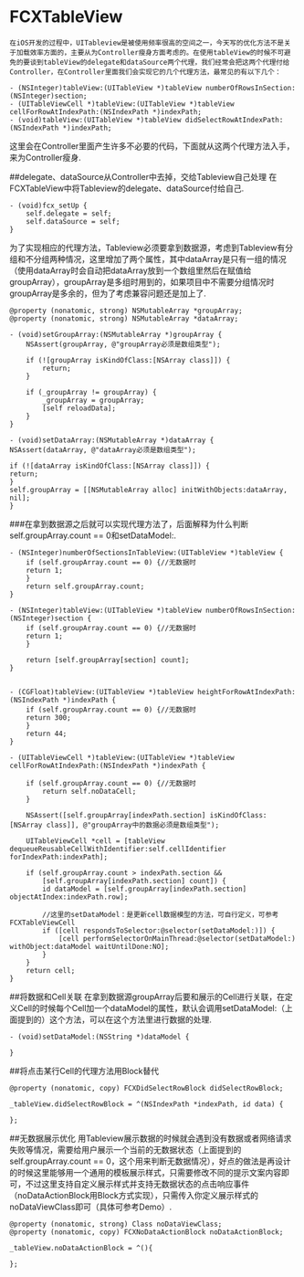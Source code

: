 # FCXTableView
    在iOS开发的过程中，UITableview是被使用频率很高的空间之一，今天写的优化方法不是关于加载效率方面的，主要从为Controller瘦身方面考虑的。在使用tableView的时候不可避免的要谈到tableView的delegate和dataSource两个代理，我们经常会把这两个代理付给Controller，在Controller里面我们会实现它的几个代理方法，最常见的有以下几个：
```objc
- (NSInteger)tableView:(UITableView *)tableView numberOfRowsInSection:(NSInteger)section;
- (UITableViewCell *)tableView:(UITableView *)tableView cellForRowAtIndexPath:(NSIndexPath *)indexPath;
- (void)tableView:(UITableView *)tableView didSelectRowAtIndexPath:(NSIndexPath *)indexPath;

```
这里会在Controller里面产生许多不必要的代码，下面就从这两个代理方法入手，来为Controller瘦身.

##delegate、dataSource从Controller中去掉，交给Tableview自己处理
在FCXTableView中将Tableview的delegate、dataSource付给自己.

```objc
- (void)fcx_setUp {
    self.delegate = self;
    self.dataSource = self;
}
```
为了实现相应的代理方法，Tableview必须要拿到数据源，考虑到Tableview有分组和不分组两种情况，这里增加了两个属性，其中dataArray是只有一组的情况（使用dataArray时会自动把dataArray放到一个数组里然后在赋值给groupArray），groupArray是多组时用到的，如果项目中不需要分组情况时groupArray是多余的，但为了考虑兼容问题还是加上了.

```objc
@property (nonatomic, strong) NSMutableArray *groupArray;
@property (nonatomic, strong) NSMutableArray *dataArray;

- (void)setGroupArray:(NSMutableArray *)groupArray {
    NSAssert(groupArray, @"groupArray必须是数组类型");

    if (![groupArray isKindOfClass:[NSArray class]]) {
        return;
    }

    if (_groupArray != groupArray) {
        _groupArray = groupArray;
        [self reloadData];
    }
}

- (void)setDataArray:(NSMutableArray *)dataArray {
NSAssert(dataArray, @"dataArray必须是数组类型");

if (![dataArray isKindOfClass:[NSArray class]]) {
return;
}
self.groupArray = [[NSMutableArray alloc] initWithObjects:dataArray, nil];
}
```
###在拿到数据源之后就可以实现代理方法了，后面解释为什么判断self.groupArray.count == 0和setDataModel:.

```objc
- (NSInteger)numberOfSectionsInTableView:(UITableView *)tableView {
    if (self.groupArray.count == 0) {//无数据时
    return 1;
    }
    return self.groupArray.count;
}

- (NSInteger)tableView:(UITableView *)tableView numberOfRowsInSection:(NSInteger)section {
    if (self.groupArray.count == 0) {//无数据时
    return 1;
    }

    return [self.groupArray[section] count];
}


- (CGFloat)tableView:(UITableView *)tableView heightForRowAtIndexPath:(NSIndexPath *)indexPath {
    if (self.groupArray.count == 0) {//无数据时
    return 300;
    }
    return 44;
}

- (UITableViewCell *)tableView:(UITableView *)tableView cellForRowAtIndexPath:(NSIndexPath *)indexPath {

    if (self.groupArray.count == 0) {//无数据时
        return self.noDataCell;
    }

    NSAssert([self.groupArray[indexPath.section] isKindOfClass:[NSArray class]], @"groupArray中的数据必须是数组类型");

    UITableViewCell *cell = [tableView dequeueReusableCellWithIdentifier:self.cellIdentifier forIndexPath:indexPath];

    if (self.groupArray.count > indexPath.section &&
        [self.groupArray[indexPath.section] count]) {
        id dataModel = [self.groupArray[indexPath.section] objectAtIndex:indexPath.row];

        //这里的setDataModel：是更新cell数据模型的方法，可自行定义，可参考FCXTableViewCell
        if ([cell respondsToSelector:@selector(setDataModel:)]) {
            [cell performSelectorOnMainThread:@selector(setDataModel:) withObject:dataModel waitUntilDone:NO];
        }
    }
    return cell;
}
```

##将数据和Cell关联
在拿到数据源groupArray后要和展示的Cell进行关联，在定义Cell的时候每个Cell加一个dataModel的属性，默认会调用setDataModel:（上面提到的）这个方法，可以在这个方法里进行数据的处理.
```objc
- (void)setDataModel:(NSString *)dataModel {

}
```
##将点击某行Cell的代理方法用Block替代
```objc
@property (nonatomic, copy) FCXDidSelectRowBlock didSelectRowBlock;

_tableView.didSelectRowBlock = ^(NSIndexPath *indexPath, id data) {

};
```
##无数据展示优化
用Tableview展示数据的时候就会遇到没有数据或者网络请求失败等情况，需要给用户展示一个当前的无数据状态（上面提到的self.groupArray.count == 0，这个用来判断无数据情况），好点的做法是再设计的时候这里能够用一个通用的模板展示样式，只需要修改不同的提示文案内容即可，不过这里支持自定义展示样式并支持无数据状态的点击响应事件（noDataActionBlock用Block方式实现），只需传入你定义展示样式的noDataViewClass即可（具体可参考Demo）.
```objc
@property (nonatomic, strong) Class noDataViewClass;
@property (nonatomic, copy) FCXNoDataActionBlock noDataActionBlock;

_tableView.noDataActionBlock = ^(){

};
```
